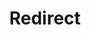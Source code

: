 ﻿---
layout: src/layouts/Redirect.astro
title: Redirect
redirect: https://octopus.com/docs/octopus-rest-api/octopus.server.exe-command-line/export-certificate
pubDate:  2023-01-01
navSearch: false
navSitemap: false
navMenu: false
---
